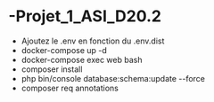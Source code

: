 # -Projet_1_ASI_D20.2

- Ajoutez le .env en fonction du .env.dist
- docker-compose up -d
- docker-compose exec web bash
- composer install
- php bin/console database:schema:update --force
- composer req annotations